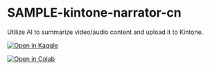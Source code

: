 # SAMPLE-kintone-narrator-cn
Utilize AI to summarize video/audio content and upload it to Kintone.

[![Open in Kaggle](https://kaggle.com/static/images/open-in-kaggle.svg)](https://www.kaggle.com/code/cybozucyao/sample-kintone-narrator-cn/notebook)  

[![Open in Colab](https://colab.research.google.com/assets/colab-badge.svg)](https://colab.research.google.com/github/kintone-samples/SAMPLE-kintone-narrator-cn/blob/main/whisper-nemo-chatgpt.ipynb)
